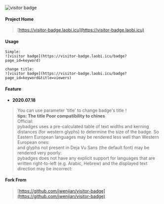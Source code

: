 ![visitor badge](https://visitor-badge.laobi.icu/badge?page_id=jwenjian.visitor-badge)

#### Project Home
> [https://visitor-badge.laobi.icu](https://visitor-badge.laobi.icu)

#### Usage
```
Simple: 
![visitor badge](https://visitor-badge.laobi.icu/badge?page_id=keyword)

change title: 
![visitor badge](https://visitor-badge.laobi.icu/badge?page_id=keyword&title=viewers)

```

#### Feature

- **2020.07.18**  
> You can use parameter 'title' to change badge's title！  
> **tips: The title Poor compatibility to chines**  
> Official:  
> pybadges uses a pre-calculated table of text widths and kerning distances (for western glyphs) to determine the size of the badge. So Eastern European languages  may be rendered less well than Western European ones:  
> and glyphs not present in Deja Vu Sans (the default font) may be rendered very poorly:  
> pybadges does not have any explicit support for languages that are written right-to-left (e.g. Arabic, Hebrew) and the displayed text direction may be incorrect:  
 


#### Fork From
> [https://github.com/jwenjian/visitor-badge](https://github.com/jwenjian/visitor-badge)

